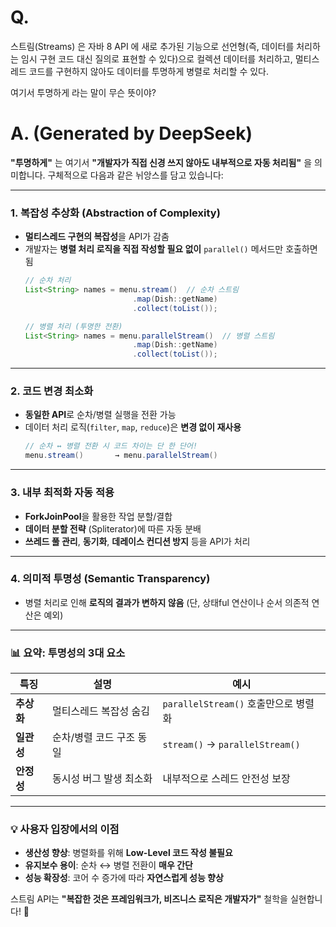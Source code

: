 # Q.

스트림(Streams) 은 자바 8 API 에 새로 추가된 기능으로 선언형(즉, 데이터를 처리하는 임시 구현 코드 대신 질의로 표현할 수 있다)으로 컬렉션 데이터를 처리하고, 멀티스레드 코드를 구현하지 않아도 데이터를 투명하게 병렬로 처리할 수 있다.

여기서 투명하게 라는 말이 무슨 뜻이야?

# A. (Generated by DeepSeek)

**"투명하게"** 는 여기서 **"개발자가 직접 신경 쓰지 않아도 내부적으로 자동 처리됨"** 을 의미합니다.
구체적으로 다음과 같은 뉘앙스를 담고 있습니다:

---

### 1. **복잡성 추상화 (Abstraction of Complexity)**

- **멀티스레드 구현의 복잡성**을 API가 감춤
- 개발자는 **병렬 처리 로직을 직접 작성할 필요 없이** `parallel()` 메서드만 호출하면 됨
  ```java
  // 순차 처리
  List<String> names = menu.stream()  // 순차 스트림
                          .map(Dish::getName)
                          .collect(toList());

  // 병렬 처리 (투명한 전환)
  List<String> names = menu.parallelStream()  // 병렬 스트림
                          .map(Dish::getName)
                          .collect(toList());
  ```

---

### 2. **코드 변경 최소화**

- **동일한 API**로 순차/병렬 실행을 전환 가능
- 데이터 처리 로직(`filter`, `map`, `reduce`)은 **변경 없이 재사용**
  ```java
  // 순차 ↔ 병렬 전환 시 코드 차이는 단 한 단어!
  menu.stream()       → menu.parallelStream()
  ```

---

### 3. **내부 최적화 자동 적용**

- **ForkJoinPool**을 활용한 작업 분할/결합
- **데이터 분할 전략** (Spliterator)에 따른 자동 분배
- **쓰레드 풀 관리**, **동기화**, **데레이스 컨디션 방지** 등을 API가 처리

---

### 4. **의미적 투명성 (Semantic Transparency)**

- 병렬 처리로 인해 **로직의 결과가 변하지 않음**
  (단, 상태ful 연산이나 순서 의존적 연산은 예외)

---

### 📊 **요약: 투명성의 3대 요소**

| **특징**   | **설명**           | **예시**                         |
| ---------------- | ------------------------ | -------------------------------------- |
| **추상화** | 멀티스레드 복잡성 숨김   | `parallelStream()` 호출만으로 병렬화 |
| **일관성** | 순차/병렬 코드 구조 동일 | `stream()` → `parallelStream()`   |
| **안정성** | 동시성 버그 발생 최소화  | 내부적으로 스레드 안전성 보장          |

---

### 💡 **사용자 입장에서의 이점**

- **생산성 향상**: 병렬화를 위해 **Low-Level 코드 작성 불필요**
- **유지보수 용이**: 순차 ↔ 병렬 전환이 **매우 간단**
- **성능 확장성**: 코어 수 증가에 따라 **자연스럽게 성능 향상**

스트림 API는 **"복잡한 것은 프레임워크가, 비즈니스 로직은 개발자가"** 철학을 실현합니다! 🚀
